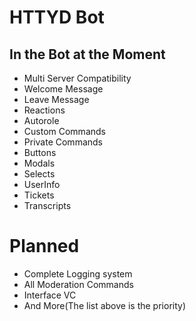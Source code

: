 # HTTYD Bot


## In the Bot at the Moment

* Multi Server Compatibility
* Welcome Message
* Leave Message
* Reactions
* Autorole
* Custom Commands
* Private Commands
* Buttons
* Modals
* Selects
* UserInfo
* Tickets
* Transcripts

# Planned

* Complete Logging system
* All Moderation Commands
* Interface VC
* And More(The list above is the priority)
